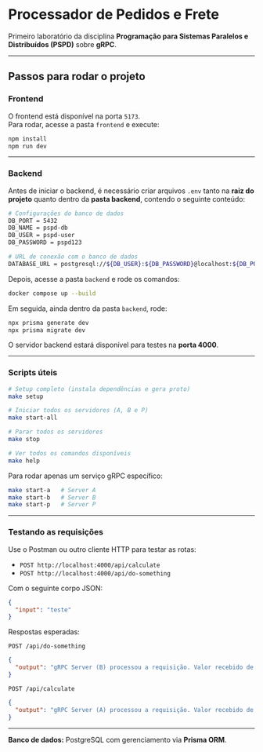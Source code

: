 # Processador de Pedidos e Frete

Primeiro laboratório da disciplina **Programação para Sistemas Paralelos e Distribuídos (PSPD)** sobre **gRPC**.

---

## Passos para rodar o projeto

### Frontend
O frontend está disponível na porta `5173`.  
Para rodar, acesse a pasta `frontend` e execute:

```bash
npm install
npm run dev
```

---

### Backend
Antes de iniciar o backend, é necessário criar arquivos `.env` tanto na **raiz do projeto** quanto dentro da **pasta backend**, contendo o seguinte conteúdo:

```bash
# Configurações do banco de dados
DB_PORT = 5432
DB_NAME = pspd-db
DB_USER = pspd-user
DB_PASSWORD = pspd123

# URL de conexão com o banco de dados
DATABASE_URL = postgresql://${DB_USER}:${DB_PASSWORD}@localhost:${DB_PORT}/${DB_NAME}
```

Depois, acesse a pasta `backend` e rode os comandos:

```bash
docker compose up --build
```

Em seguida, ainda dentro da pasta `backend`, rode:

```bash
npx prisma generate dev
npx prisma migrate dev
```

O servidor backend estará disponível para testes na **porta 4000**.

---

### Scripts úteis

```bash
# Setup completo (instala dependências e gera proto)
make setup

# Iniciar todos os servidores (A, B e P)
make start-all

# Parar todos os servidores
make stop

# Ver todos os comandos disponíveis
make help
```

Para rodar apenas um serviço gRPC específico:

```bash
make start-a   # Server A
make start-b   # Server B
make start-p   # Server P
```

---

### Testando as requisições

Use o Postman ou outro cliente HTTP para testar as rotas:

- `POST http://localhost:4000/api/calculate`
- `POST http://localhost:4000/api/do-something`

Com o seguinte corpo JSON:

```json
{
  "input": "teste"
}
```

Respostas esperadas:

`POST /api/do-something`
```json
{
  "output": "gRPC Server (B) processou a requisição. Valor recebido de input: teste"
}
```

`POST /api/calculate`
```json
{
  "output": "gRPC Server (A) processou a requisição. Valor recebido de input: teste"
}
```

---

**Banco de dados:** PostgreSQL com gerenciamento via **Prisma ORM**.

